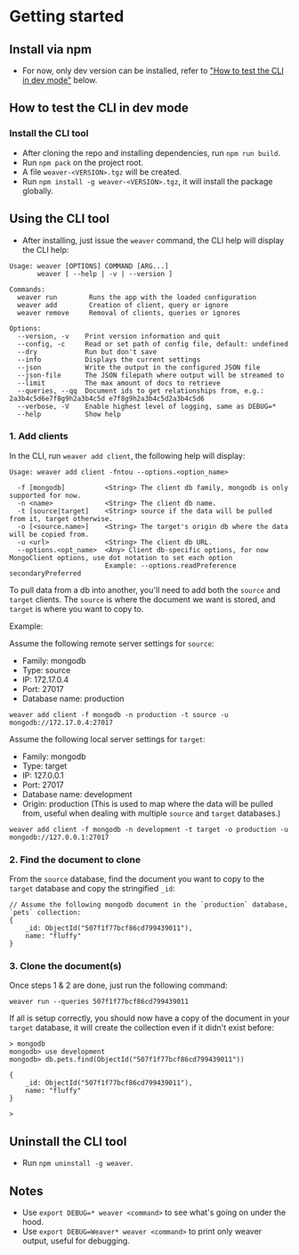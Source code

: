 # Getting started

## Install via npm

- For now, only dev version can be installed, refer to ["How to test the CLI in dev mode"](#how-to-test-the-cli-in-dev-mode) below.

## How to test the CLI in dev mode

### Install the CLI tool

- After cloning the repo and installing dependencies, run `npm run build`.
- Run `npm pack` on the project root.
- A file `weaver-<VERSION>.tgz` will be created.
- Run `npm install -g weaver-<VERSION>.tgz`, it will install the package globally.

## Using the CLI tool

- After installing, just issue the `weaver` command, the CLI help will display the CLI help:

```
Usage: weaver [OPTIONS] COMMAND [ARG...]
       weaver [ --help | -v | --version ]

Commands:
  weaver run        Runs the app with the loaded configuration
  weaver add        Creation of client, query or ignore
  weaver remove     Removal of clients, queries or ignores

Options:
  --version, -v    Print version information and quit
  --config, -c     Read or set path of config file, default: undefined
  --dry            Run but don't save
  --info           Displays the current settings
  --json           Write the output in the configured JSON file
  --json-file      The JSON filepath where output will be streamed to
  --limit          The max amount of docs to retrieve
  --queries, --qq  Document ids to get relationships from, e.g.: 2a3b4c5d6e7f8g9h2a3b4c5d e7f8g9h2a3b4c5d2a3b4c5d6
  --verbose, -V    Enable highest level of logging, same as DEBUG=*
  --help           Show help
```

### 1. Add clients

In the CLI, run `weaver add client`, the following help will display:

```
Usage: weaver add client -fntou --options.<option_name>

  -f [mongodb]          <String> The client db family, mongodb is only supported for now.
  -n <name>             <String> The client db name.
  -t [source|target]    <String> source if the data will be pulled from it, target otherwise.
  -o [<source.name>]    <String> The target's origin db where the data will be copied from.
  -u <url>              <String> The client db URL.
  --options.<opt_name>  <Any> Client db-specific options, for now MongoClient options, use dot notation to set each option
                        Example: --options.readPreference secondaryPreferred
```

To pull data from a db into another, you'll need to add both the `source` and `target` clients. The `source` is where the document we want is stored, and `target` is where you want to copy to.

Example:

Assume the following remote server settings for `source`:
- Family: mongodb
- Type: source
- IP: 172.17.0.4
- Port: 27017
- Database name: production

```
weaver add client -f mongodb -n production -t source -u mongodb://172.17.0.4:27017
```

Assume the following local server settings for `target`:
- Family: mongodb
- Type: target
- IP: 127.0.0.1
- Port: 27017
- Database name: development
- Origin: production (This is used to map where the data will be pulled from, useful when dealing with multiple `source` and `target` databases.)

```
weaver add client -f mongodb -n development -t target -o production -u mongodb://127.0.0.1:27017
```


### 2. Find the document to clone

From the `source` database, find the document you want to copy to the `target` database and copy the stringified `_id`:

```
// Assume the following mongodb document in the `production` database, `pets` collection:
{
    _id: ObjectId("507f1f77bcf86cd799439011"),
    name: "fluffy"
}
```

### 3. Clone the document(s)

Once steps 1 & 2 are done, just run the following command:

```
weaver run --queries 507f1f77bcf86cd799439011
```

If all is setup correctly, you should now have a copy of the document in your `target` database, it will create the collection even if it didn't exist before:

```
> mongodb
mongodb> use development
mongodb> db.pets.find(ObjectId("507f1f77bcf86cd799439011"))

{
    _id: ObjectId("507f1f77bcf86cd799439011"),
    name: "fluffy"
}

>
```


## Uninstall the CLI tool

- Run `npm uninstall -g weaver`.

## Notes

- Use `export DEBUG=* weaver <command>` to see what's going on under the hood.
- Use `export DEBUG=Weaver* weaver <command>` to print only weaver output, useful for debugging.


